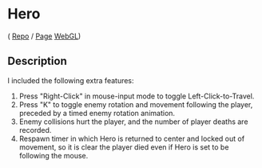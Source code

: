# Hero
( [Repo](https://github.com/JaiChong/css385/hero) / [Page](https://JaiChong.github.io/css385/hero) [WebGL](https://JaiChong.github.io/css385/hero/webgl/))


## Description
I included the following extra features:
1. Press "Right-Click" in mouse-input mode to toggle Left-Click-to-Travel.
2. Press "K" to toggle enemy rotation and movement following the player, preceded by a timed enemy rotation animation.
3. Enemy collisions hurt the player, and the number of player deaths are recorded.
4. Respawn timer in which Hero is returned to center and locked out of movement, so it is clear the player died even if Hero is set to be following the mouse.
